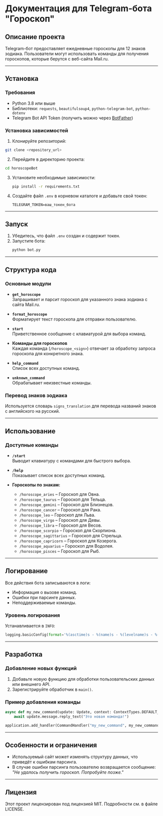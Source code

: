 
# Документация для Telegram-бота "Гороскоп"

## Описание проекта
Telegram-бот предоставляет ежедневные гороскопы для 12 знаков зодиака. Пользователи могут использовать команды для получения гороскопов, которые берутся с веб-сайта Mail.ru.

---

## Установка

### Требования
- Python 3.8 или выше
- Библиотеки: `requests`, `beautifulsoup4`, `python-telegram-bot`, `python-dotenv`
- Telegram Bot API Token (получить можно через [BotFather](https://core.telegram.org/bots#botfather))

### Установка зависимостей

1. Клонируйте репозиторий:
  ```bash
  git clone <repository_url>
  ```
2. Перейдите в директорию проекта:
  ```bash
  cd horoscopeBot
  ```
3. Установите необходимые зависимости:
   ```bash
   pip install -r requirements.txt
   ```

4. Создайте файл `.env` в корневом каталоге и добавьте свой токен:
   ```env
   TELEGRAM_TOKEN=ваш_токен_бота
   ```

---

## Запуск

1. Убедитесь, что файл `.env` создан и содержит токен.
2. Запустите бота:
   ```bash
   python bot.py
   ```

---

## Структура кода

### Основные модули
- **`get_horoscope`**  
  Запрашивает и парсит гороскоп для указанного знака зодиака с сайта Mail.ru.

- **`format_horoscope`**  
  Форматирует текст гороскопа для отправки пользователю.

- **`start`**  
  Приветственное сообщение с клавиатурой для выбора команд.

- **Команды для гороскопов**  
  Каждая команда (`/horoscope_<sign>`) отвечает за обработку запроса гороскопа для конкретного знака.

- **`help_command`**  
  Список всех доступных команд.

- **`unknown_command`**  
  Обрабатывает неизвестные команды.

### Перевод знаков зодиака
Используется словарь `signs_translation` для перевода названий знаков с английского на русский.

---

## Использование

### Доступные команды
- **`/start`**  
  Выводит клавиатуру с командами для быстрого выбора.
  
- **`/help`**  
  Показывает список всех доступных команд.

- **Гороскопы по знакам:**
  - `/horoscope_aries` – Гороскоп для Овна.
  - `/horoscope_taurus` – Гороскоп для Тельца.
  - `/horoscope_gemini` – Гороскоп для Близнецов.
  - `/horoscope_cancer` – Гороскоп для Рака.
  - `/horoscope_leo` – Гороскоп для Льва.
  - `/horoscope_virgo` – Гороскоп для Девы.
  - `/horoscope_libra` – Гороскоп для Весов.
  - `/horoscope_scorpio` – Гороскоп для Скорпиона.
  - `/horoscope_sagittarius` – Гороскоп для Стрельца.
  - `/horoscope_capricorn` – Гороскоп для Козерога.
  - `/horoscope_aquarius` – Гороскоп для Водолея.
  - `/horoscope_pisces` – Гороскоп для Рыб.

---

## Логирование

Все действия бота записываются в логи:
- Информация о вызове команд.
- Ошибки при парсинге данных.
- Неподдерживаемые команды.

### Уровень логирования
Устанавливается в `INFO`:
```python
logging.basicConfig(format='%(asctime)s - %(name)s - %(levelname)s - %(message)s', level=logging.INFO)
```

---

## Разработка

### Добавление новых функций
1. Добавьте новую функцию для обработки пользовательских данных или внешнего API.
2. Зарегистрируйте обработчик в `main()`.

### Пример добавления команды
```python
async def my_new_command(update: Update, context: ContextTypes.DEFAULT_TYPE) -> None:
    await update.message.reply_text("Это новая команда!")

application.add_handler(CommandHandler("my_new_command", my_new_command))
```

---

## Особенности и ограничения
- Используемый сайт может изменять структуру данных, что приведёт к ошибкам парсинга.
- В случае ошибки парсинга пользователю возвращается сообщение:  
  *"Не удалось получить гороскоп. Попробуйте позже."*

---

## Лицензия
Этот проект лицензирован под лицензией MIT. Подробности см. в файле LICENSE.
```

